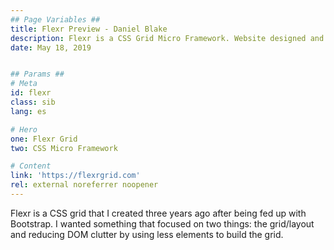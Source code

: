 ```yaml
---
## Page Variables ##
title: Flexr Preview - Daniel Blake
description: Flexr is a CSS Grid Micro Framework. Website designed and developed by Daniel Blake.
date: May 18, 2019


## Params ##
# Meta
id: flexr
class: sib
lang: es

# Hero
one: Flexr Grid
two: CSS Micro Framework

# Content
link: 'https://flexrgrid.com'
rel: external noreferrer noopener
---
```


Flexr is a CSS grid that I created three years ago after being fed up with Bootstrap. I wanted something that focused on two things: the grid/layout and reducing DOM clutter by using less elements to build the grid.
